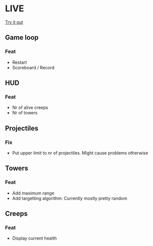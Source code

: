 # LIVE
[Try it out](https://lucb31.github.io/game-engine-go/)

## Game loop
### Feat
- Restart
- Scoreboard / Record

## HUD
### Feat
- Nr of alive creeps
- Nr of towers

## Projectiles
### Fix
- Put upper limit to nr of projectiles. Might cause problems otherwise

## Towers

### Feat
- Add maximum range
- Add targetting algorithm: Currently mostly pretty random 

## Creeps
### Feat
- Display current health

